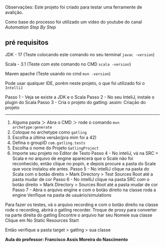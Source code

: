 Observações: Este projeto foi criado para testar uma ferramente de avalição.

Como base do processo foi utilizado um vídeo do youtube do canal _Automation Step By Step_

## pré requisitos

JDK - 17 (Teste colocando este comando no seu terminal `javac -version`)

Scala - 3.1 (Teste com este comando no CMD `scala -version`)

Maven apache (Teste usando no cmd `mvn -version`)

Pode usar qualquer IDE, porém neste projeto, o que foi utilizado foi o `IntelliJ`

Passo 1 - Veja se existe a JDK e o Scala
Passo 2 - No seu InteliJ, instale o plugin do Scala
Passo 3 - Cria o projeto do gatling:
assim:
Criação do projeto

---

1.  Alguma pasta ＞ Abra o CMD ＞ rode o comando `mvn archetype:generate`
2.  Coloque no archetype como `gatling`
3.  Escolha a última versão(pra mim foi a 42)
4.  Defina o groupID `com.gatling.tests`
5.  Escolha o nome do Projeto `GatlingProject`
6.  Importe seu projeto no Editor de Texto
    Passo 4 - No inteliJ, vá na SRC > Scala e no arquivo de engine aparecerá que o Scale não foi reconhecido, então clique no popin, e depois procure a pasta do Scale que voce instalou ele antes.
    Passo 5 - No intelliJ clique na pasta do Scala com o botão direito > Mark Directory > Test Sources Root até a pasta mudar de cor
    Passo 6 - No intelliJ clique na pasta SRC com o botão direito > Mark Directory > Sources Root até a pasta mudar de cor
    Passo 7 - Abra o arquivo engine e com o botão direito na classe roda a engine
    Verifique na pasta de usuário/simulations

Para fazer os testes, vá o arquivo recording e com o botão direito na classe rode o recording, abrirá o gatling recorder.
Troque de proxy para converter na parte direita do gatling
Encontre o arquivo har seu
Nomeie sua classe
Clique em No Static Resources
Start

Então verifique a pasta target > gatling > sua classe


<b> Aula do professor: Francisco Assis Moreira do Nascimento </b>
